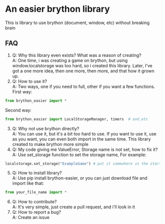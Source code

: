 # An easier brython library

This is library to use brython (document, window, etc) without breaking brain<br>

## FAQ <br>

1. Q: Why this library even exists? What was a reason of creating?<br>
A: One time, i was creating a game on brython, but using window.localstorage was too hard, so i created this library. Later, I've got a one more idea, then one more, then more, and that how it grown up. <br>
2. Q: How to use it?<br>
A: Two ways, one if you need to full, other if you want a few functions.<br>
First way:

```python
from brython_easier import *
```

Second way:

```python
from brython_easier import LocalStorageManager, timers  # and_etc
```

3. Q: Why not use brython directly?<br>
A: You can use it, but it's a bit too hard to use. If you want to use it, use as you want, you can even both import in the same time. This library created to make brython more simple
4. Q: My code giving me ValueError, Storage name is not set, how to fix it?<br>
A: Use set_storage function to set the storage name, For example:
```python
localstorage.set_storage("ExampleGame") # put it somewhere in the start of code
```

5. Q: How to install library?<br>
A: Use pip install brython-easier, or you can just download file and import like that:
```python
from your_file_name import *
```

6. Q: How to contribute?<br>
A: It's very simple, just create a pull request, and i'll look in it
7. Q: How to report a bug?<br>
A: Create an issue